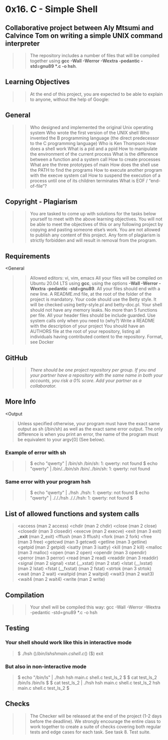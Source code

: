 # __0x16. C - Simple Shell__

## Collaborative project between Aly Mtsumi and Calvince Tom on writing a simple UNIX command interpreter

>> The repository includes a number of files that will be compiled together using __gcc -Wall -Werror -Wextra -pedantic -std=gnu89 *.c -o hsh__.

## Learning Objectives

>>At the end of this project, you are expected to be able to explain to anyone, without the help of Google:

## General

>>Who designed and implemented the original Unix operating system
>>Who wrote the first version of the UNIX shell
>>Who invented the B programming language (the direct predecessor to the C programming language)
>>Who is Ken Thompson
>>How does a shell work
>>What is a pid and a ppid
>>How to manipulate the environment of the current process
>>What is the difference between a function and a system call
>>How to create processes
>>What are the three prototypes of main
>>How does the shell use the PATH to find the programs
>>How to execute another program with the execve system call
>>How to suspend the execution of a process until one of its children terminates
>>What is EOF / “end-of-file”?

## Copyright - Plagiarism

>>You are tasked to come up with solutions for the tasks below yourself to meet with the above learning objectives.
>>You will not be able to meet the objectives of this or any following project by copying and pasting someone else’s work.
>>You are not allowed to publish any content of this project.
>>Any form of plagiarism is strictly forbidden and will result in removal from the program.

## Requirements

<General

>>Allowed editors: vi, vim, emacs
>>All your files will be compiled on Ubuntu 20.04 LTS using __gcc__, using the options __-Wall -Werror -Wextra -pedantic -std=gnu89__.
>>All your files should end with a new line.
>>A README.md file, at the root of the folder of the project is mandatory.
>>Your code should use the Betty style. It will be checked using betty-style.pl and betty-doc.pl.
>>Your shell should not have any memory leaks.
>>No more than 5 functions per file.
>>All your header files should be include guarded.
>>Use system calls only when you need to (why?)
>>Write a README with the description of your project
>>You should have an AUTHORS file at the root of your repository, listing all individuals having contributed content to the repository. Format, see Docker

## GitHub

>>*There should be one project repository per group. If you and your partner have a repository with the same name in both your accounts, you risk a 0% score. Add your partner as a collaborator.*

## More Info

<Output
>Unless specified otherwise, your program must have the exact same output as sh (/bin/sh) as well as the exact same error output.
The only difference is when you print an error, the name of the program must be equivalent to your argv[0] (See below).

### Example of error with sh

>>$ echo "qwerty" | /bin/sh
>>/bin/sh: 1: qwerty: not found
>>$ echo "qwerty" | /bin/../bin/sh
>>/bin/../bin/sh: 1: qwerty: not found

### Same error with your program hsh

>>$ echo "qwerty" | ./hsh
>>./hsh: 1: qwerty: not found
>>$ echo "qwerty" | ./././hsh
>>./././hsh: 1: qwerty: not found
>>$

## List of allowed functions and system calls

><access (man 2 access)
><chdir (man 2 chdir)
><close (man 2 close)
><closedir (man 3 closedir)
><execve (man 2 execve)
><exit (man 3 exit)
>___exit__ (man 2_exit)
><fflush (man 3 fflush)
><fork (man 2 fork)
><free (man 3 free)
><getcwd (man 3 getcwd)
><getline (man 3 getline)
><getpid (man 2 getpid)
><isatty (man 3 isatty)
><kill (man 2 kill)
><malloc (man 3 malloc)
><open (man 2 open)
><opendir (man 3 opendir)
><perror (man 3 perror)
><read (man 2 read)
><readdir (man 3 readdir)
><signal (man 2 signal)
><stat (__xstat) (man 2 stat)
><lstat (__lxstat) (man 2 lstat)
><fstat (__fxstat) (man 2 fstat)
><strtok (man 3 strtok)
><wait (man 2 wait)
><waitpid (man 2 waitpid)
><wait3 (man 2 wait3)
><wait4 (man 2 wait4)
><write (man 2 write)

## Compilation

>>Your shell will be compiled this way:
>>gcc -Wall -Werror -Wextra -pedantic -std=gnu89 *.c -o hsh

## Testing

### Your shell should work like this in interactive mode

>$ ./hsh
>($) /bin/ls
>hsh main.c shell.c
>($)
>($) exit

### But also in non-interactive mode

>$ echo "/bin/ls" | ./hsh
>hsh main.c shell.c test_ls_2
>$
>$ cat test_ls_2
>/bin/ls
>/bin/ls
>$
>$ cat test_ls_2 | ./hsh
>hsh main.c shell.c test_ls_2
>hsh main.c shell.c test_ls_2
>$

## Checks

>>The Checker will be released at the end of the project (1-2 days before the deadline). We strongly encourage the entire class to work together to create a suite of checks covering both regular tests and edge cases for each task. See task 8. Test suite.
